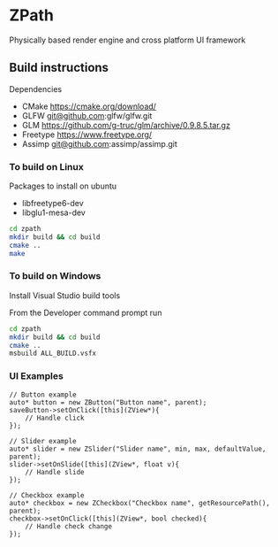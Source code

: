 # ZPath
Physically based render engine and cross platform UI framework 

## Build instructions

Dependencies

* CMake https://cmake.org/download/
* GLFW git@github.com:glfw/glfw.git 
* GLM https://github.com/g-truc/glm/archive/0.9.8.5.tar.gz 
* Freetype https://www.freetype.org/ 
* Assimp git@github.com:assimp/assimp.git

### To build on Linux

Packages to install on ubuntu

* libfreetype6-dev
* libglu1-mesa-dev

```bash
cd zpath 
mkdir build && cd build
cmake ..
make
```

### To build on Windows

Install Visual Studio build tools

From the Developer command prompt run 
```bash
cd zpath 
mkdir build && cd build
cmake ..
msbuild ALL_BUILD.vsfx
```

### UI Examples
```
// Button example
auto* button = new ZButton("Button name", parent);
saveButton->setOnClick([this](ZView*){
    // Handle click
});

// Slider example
auto* slider = new ZSlider("Slider name", min, max, defaultValue, parent);
slider->setOnSlide([this](ZView*, float v){
    // Handle slide
});

// Checkbox example
auto* checkbox = new ZCheckbox("Checkbox name", getResourcePath(), parent);
checkbox->setOnClick([this](ZView*, bool checked){
    // Handle check change
});
```
